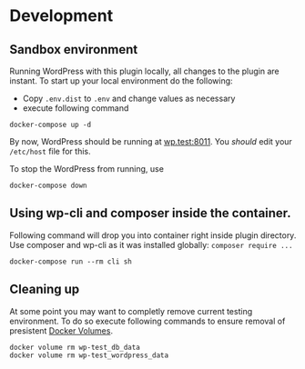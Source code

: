 # Development
## Sandbox environment

Running WordPress with this plugin locally, all changes to the plugin are instant.
To start up your local environment do the following:

* Copy `.env.dist` to `.env` and change values as necessary 
* execute following command

```
docker-compose up -d
```

By now, WordPress should be running at [wp.test:8011](http://wp.test:8011/).
You *should* edit your `/etc/host` file for this.

To stop the WordPress from running, use

```
docker-compose down
```

## Using wp-cli and composer inside the container.

Following command will drop you into container right inside plugin directory.
Use composer and wp-cli as it was installed globally: `composer require ...`

```
docker-compose run --rm cli sh
```

## Cleaning up

At some point you may want to completly remove current testing environment. To do
so execute following commands to ensure removal of presistent [Docker Volumes](https://docs.docker.com/storage/volumes/).

```
docker volume rm wp-test_db_data
docker volume rm wp-test_wordpress_data
```
